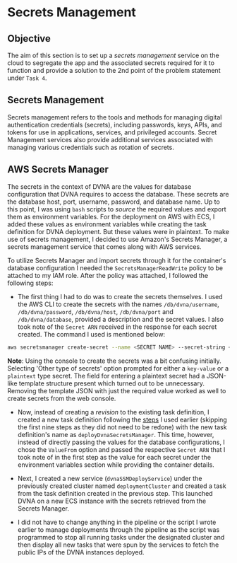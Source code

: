 # Secrets Management

## Objective

The aim of this section is to set up a _secrets management_ service on the cloud to segregate the app and the associated secrets required for it to function and provide a solution to the 2nd point of the problem statement under `Task 4`.

## Secrets Management

Secrets management refers to the tools and methods for managing digital authentication credentials (secrets), including passwords, keys, APIs, and tokens for use in applications, services, and privileged accounts. Secret Management services also provide additional services associated with managing various credentials such as rotation of secrets.

## AWS Secrets Manager

The secrets in the context of DVNA are the values for database configuration that DVNA requires to access the database. These secrets are the database host, port, username, password, and database name. Up to this point, I was using `bash` scripts to _source_ the required values and export them as environment variables. For the deployment on AWS with ECS, I added these values as environment variables while creating the task definition for DVNA deployment. But these values were in plaintext. To make use of secrets management, I decided to use Amazon's Secrets Manager, a secrets management service that comes along with AWS services.

To utilize Secrets Manager and import secrets through it for the container's database configuration I needed the `SecretsManagerReadWrite` policy to be attached to my IAM role. After the policy was attached, I followed the following steps:

* The first thing I had to do was to create the secrets themselves. I used the AWS CLI to create the secrets with the names `/db/dvna/username`, `/db/dvna/password`, `/db/dvna/host`, `/db/dvna/port` and `/db/dvna/database`, provided a description and the secret values. I also took note of the `Secret ARN` received in the response for each secret created. The command I used is mentioned below:

```bash
aws secretsmanager create-secret --name <SECRET NAME> --secret-string <SECRET VALUE> --description <DESCRIPTION>
```

**Note**: Using the console to create the secrets was a bit confusing initially. Selecting 'Other type of secrets' option prompted for either a `key-value` or a `plaintext` type secret. The field for entering a plaintext secret had a JSON-like template structure present which turned out to be unnecessary. Removing the template JSON with just the required value worked as well to create secrets from the web console.

* Now, instead of creating a _revision_ to the existing task definition, I created a new task definition following the [steps](/moving_setup_to_aws/#deploying-dvna-on-aws) I used earlier (skipping the first nine steps as they did not need to be redone) with the new task definition's name as `deployDvnaSecretsManager`. This time, however, instead of directly passing the values for the database configurations, I chose the `ValueFrom` option and passed the respective `Secret ARN` that I took note of in the first step as the value for each secret under the environment variables section while providing the container details.

* Next, I created a new service (`dvnaSSMDeployService`) under the previously created cluster named `deploymentCluster` and created a task from the task definition created in the previous step. This launched DVNA on a new ECS instance with the secrets retrieved from the Secrets Manager.

* I did not have to change anything in the pipeline or the script I wrote earlier to manage deployments through the pipeline as the script was programmed to stop all running tasks under the designated cluster and then display all new tasks that were spun by the services to fetch the public IPs of the DVNA instances deployed.
